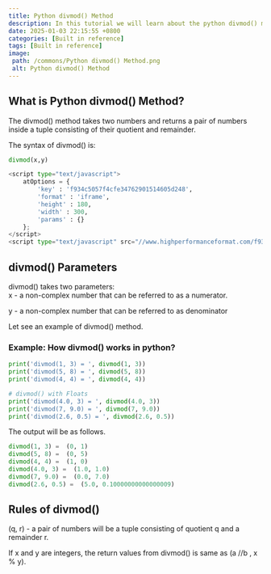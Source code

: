 ```yaml
---
title: Python divmod() Method
description: In this tutorial we will learn about the python divmod() method and how to use it.
date: 2025-01-03 22:15:55 +0800
categories: [Built in reference]
tags: [Built in reference]
image:
 path: /commons/Python divmod() Method.png
 alt: Python divmod() Method
---
```


## 

## What is Python divmod() Method?

<script type="text/javascript">
	atOptions = {
		'key' : 'f934c5057f4cfe34762901514605d248',
		'format' : 'iframe',
		'height' : 180,
		'width' : 300,
		'params' : {}
	};
</script>
<script type="text/javascript" src="//www.highperformanceformat.com/f934c5057f4cfe34762901514605d248/invoke.js"></script>
The divmod() method takes two numbers and returns a pair of numbers inside a tuple consisting of their quotient and remainder.

The syntax of divmod() is:

```python
divmod(x,y)

<script type="text/javascript">
	atOptions = {
		'key' : 'f934c5057f4cfe34762901514605d248',
		'format' : 'iframe',
		'height' : 180,
		'width' : 300,
		'params' : {}
	};
</script>
<script type="text/javascript" src="//www.highperformanceformat.com/f934c5057f4cfe34762901514605d248/invoke.js"></script>
```

## divmod() Parameters 

divmod() takes two parameters:  
x \- a non-complex number that can be referred to as a numerator.  
<script type="text/javascript">
	atOptions = {
		'key' : 'f934c5057f4cfe34762901514605d248',
		'format' : 'iframe',
		'height' : 180,
		'width' : 300,
		'params' : {}
	};
</script>
<script type="text/javascript" src="//www.highperformanceformat.com/f934c5057f4cfe34762901514605d248/invoke.js"></script>
y \- a non-complex number that can be referred to as denominator

Let see an example of divmod() method.

### Example: How divmod() works in python?

```python
print('divmod(1, 3) = ', divmod(1, 3))
print('divmod(5, 8) = ', divmod(5, 8))
print('divmod(4, 4) = ', divmod(4, 4))

# divmod() with Floats
print('divmod(4.0, 3) = ', divmod(4.0, 3))
print('divmod(7, 9.0) = ', divmod(7, 9.0))
print('divmod(2.6, 0.5) = ', divmod(2.6, 0.5))

```

The output will be as follows.

```python
divmod(1, 3) =  (0, 1)
divmod(5, 8) =  (0, 5)
divmod(4, 4) =  (1, 0)
divmod(4.0, 3) =  (1.0, 1.0)
divmod(7, 9.0) =  (0.0, 7.0)
divmod(2.6, 0.5) =  (5.0, 0.10000000000000009)

```

## Rules of divmod()

(q, r) \- a pair of numbers will be a tuple consisting of quotient q and a remainder r.

If x and y are integers, the return values from divmod() is same as (a //b , x % y).
